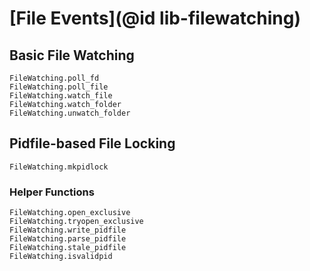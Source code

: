 # [File Events](@id lib-filewatching)

## Basic File Watching
```@docs
FileWatching.poll_fd
FileWatching.poll_file
FileWatching.watch_file
FileWatching.watch_folder
FileWatching.unwatch_folder
```

## Pidfile-based File Locking

```@docs
FileWatching.mkpidlock
```

### Helper Functions
```@docs
FileWatching.open_exclusive
FileWatching.tryopen_exclusive
FileWatching.write_pidfile
FileWatching.parse_pidfile
FileWatching.stale_pidfile
FileWatching.isvalidpid
```
